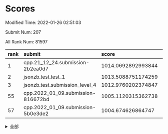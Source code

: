 # Scores

Modified Time: 2022-01-26 02:51:03

Submit Num: 207

All Rank Num: 81597

| rank |               submit               |       score        |       sigma        | pk_num |
| :--- | :--------------------------------- | :----------------- | :----------------- | :----- |
| 1    | cpp.21_12_24.submission-2b2ea0d7   | 1014.0692892993844 | 0.7969631736097589 | 1576   |
| 2    | jsonzb.test.test_1                 | 1013.5088751174259 | 0.8560710362134099 | 1582   |
| 3    | jsonzb.test.submission_level_4     | 1012.9760202374847 | 0.8299219670516025 | 1580   |
| 55   | cpp.2022_01_09.submission-816672bd | 1005.1120315362738 | 0.7305784538497138 | 1577   |
| 57   | cpp.2022_01_09.submission-5b0e3de2 | 1004.674626864747  | 0.7276167910585682 | 1574   |


<details>
<summary>全部</summary>

| rank |                 submit                 |       score        |       sigma        | pk_num |
| :--- | :------------------------------------- | :----------------- | :----------------- | :----- |
| 1    | cpp.21_12_24.submission-2b2ea0d7       | 1014.0692892993844 | 0.7969631736097589 | 1576   |
| 2    | jsonzb.test.test_1                     | 1013.5088751174259 | 0.8560710362134099 | 1582   |
| 3    | jsonzb.test.submission_level_4         | 1012.9760202374847 | 0.8299219670516025 | 1580   |
| 4    | gobigger.level_3.submission_level_3_14 | 1011.9168350174875 | 0.7525852766444899 | 1580   |
| 5    | gobigger.level_3.submission_level_3_21 | 1011.5590324028813 | 0.7988095322791732 | 1576   |
| 6    | gobigger.level_3.submission_level_3_19 | 1011.2760195031511 | 0.7788676850616748 | 1578   |
| 7    | gobigger.level_3.submission_level_3_35 | 1011.2518723755339 | 0.763437523155401  | 1577   |
| 8    | gobigger.level_3.submission_level_3_26 | 1011.0209416053854 | 0.7496238902282405 | 1577   |
| 9    | gobigger.level_3.submission_level_3_38 | 1010.9513595555247 | 0.7575078082962354 | 1575   |
| 10   | gobigger.level_3.submission_level_3_10 | 1010.9427434277243 | 0.774597137519711  | 1575   |
| 11   | gobigger.level_3.submission_level_3_29 | 1010.8920894973197 | 0.7744261277426912 | 1581   |
| 12   | gobigger.level_3.submission_level_3_33 | 1010.8531014798684 | 0.7627255841425757 | 1574   |
| 13   | gobigger.level_3.submission_level_3_40 | 1010.774319264905  | 0.7768309970257147 | 1571   |
| 14   | gobigger.level_3.submission_level_3_30 | 1010.7458139838502 | 0.7705274507845495 | 1573   |
| 15   | gobigger.level_3.submission_level_3_5  | 1010.6063393527171 | 0.7910459376528926 | 1577   |
| 16   | gobigger.level_3.submission_level_3_25 | 1010.4958692469172 | 0.7581945332941405 | 1575   |
| 17   | gobigger.level_3.submission_level_3_18 | 1010.4913597727203 | 0.7794998740581639 | 1577   |
| 18   | gobigger.level_3.submission_level_3_34 | 1010.4697963668435 | 0.7719952812700728 | 1581   |
| 19   | gobigger.level_3.submission_level_3_16 | 1010.3996922068469 | 0.7720689157787732 | 1577   |
| 20   | gobigger.level_3.submission_level_3_27 | 1010.3699929735595 | 0.7718706156578455 | 1575   |
| 21   | gobigger.level_3.submission_level_3_32 | 1010.332750423536  | 0.7615774701314177 | 1576   |
| 22   | gobigger.level_3.submission_level_3_37 | 1010.3306514885312 | 0.7591435894223786 | 1580   |
| 23   | gobigger.level_3.submission_level_3_4  | 1010.2389107434852 | 0.7649005226592844 | 1580   |
| 24   | gobigger.level_3.submission_level_3_31 | 1010.16184682821   | 0.7602915437059828 | 1578   |
| 25   | gobigger.level_3.submission_level_3_3  | 1010.1333356977445 | 0.7753873038026943 | 1576   |
| 26   | gobigger.level_3.submission_level_3_23 | 1010.03542324547   | 0.7435024682080653 | 1580   |
| 27   | gobigger.level_3.submission_level_3_47 | 1010.0314007627013 | 0.7280026923523713 | 1567   |
| 28   | gobigger.level_3.submission_level_3_0  | 1009.9941117412336 | 0.7535637540610235 | 1576   |
| 29   | gobigger.level_3.submission_level_3_2  | 1009.9909633494569 | 0.7447759542663466 | 1578   |
| 30   | gobigger.level_3.submission_level_3_45 | 1009.9551976012981 | 0.7665876382431425 | 1569   |
| 31   | gobigger.level_3.submission_level_3_8  | 1009.9062429068563 | 0.7620913324062945 | 1578   |
| 32   | gobigger.level_3.submission_level_3_49 | 1009.9008485127249 | 0.7677643611341292 | 1569   |
| 33   | gobigger.level_3.submission_level_3_1  | 1009.8949613556987 | 0.7769032830738457 | 1580   |
| 34   | gobigger.level_3.submission_level_3_9  | 1009.8748544659686 | 0.7659994024798277 | 1574   |
| 35   | gobigger.level_3.submission_level_3_48 | 1009.7764844097009 | 0.748481427320213  | 1576   |
| 36   | gobigger.level_3.submission_level_3_44 | 1009.7249368913667 | 0.7441519660517952 | 1581   |
| 37   | gobigger.level_3.submission_level_3_20 | 1009.7242059259202 | 0.7504277017919935 | 1580   |
| 38   | gobigger.level_3.submission_level_3_6  | 1009.7202567743605 | 0.7674010382161881 | 1574   |
| 39   | gobigger.level_3.submission_level_3_43 | 1009.7064956168383 | 0.763059947627132  | 1579   |
| 40   | gobigger.level_3.submission_level_3_42 | 1009.6612853613889 | 0.7515141048829758 | 1575   |
| 41   | gobigger.level_3.submission_level_3_7  | 1009.6296517955806 | 0.7492365431010103 | 1569   |
| 42   | gobigger.level_3.submission_level_3_24 | 1009.4846685033706 | 0.764268064412574  | 1571   |
| 43   | gobigger.level_3.submission_level_3_46 | 1009.4397250162759 | 0.7253550076946723 | 1575   |
| 44   | gobigger.level_3.submission_level_3_12 | 1009.4289374251024 | 0.7383058209165478 | 1575   |
| 45   | gobigger.level_3.submission_level_3_41 | 1009.4284948406023 | 0.7476955920697567 | 1578   |
| 46   | gobigger.level_3.submission_level_3_22 | 1009.3176718023698 | 0.7525193737433089 | 1575   |
| 47   | gobigger.level_3.submission_level_3_28 | 1009.1816151469919 | 0.7363432974059809 | 1575   |
| 48   | gobigger.level_3.submission_level_3_13 | 1009.0597807752905 | 0.7545698562283004 | 1576   |
| 49   | gobigger.level_3.submission_level_3_11 | 1009.001919065157  | 0.7370294766533226 | 1579   |
| 50   | gobigger.level_3.submission_level_3_39 | 1008.8081986634216 | 0.7514633157162801 | 1576   |
| 51   | gobigger.level_3.submission_level_3_36 | 1008.5800471212029 | 0.7551731922209171 | 1575   |
| 52   | gobigger.level_3.submission_level_3_15 | 1008.5278546752536 | 0.742586408379314  | 1575   |
| 53   | gobigger.level_3.submission_level_3_17 | 1007.4432126217067 | 0.7367827433948329 | 1578   |
| 54   | gobigger.level_1.submission_level_1_36 | 1005.1288943806812 | 0.7246735208233279 | 1580   |
| 55   | cpp.2022_01_09.submission-816672bd     | 1005.1120315362738 | 0.7305784538497138 | 1577   |
| 56   | gobigger.level_1.submission_level_1_22 | 1004.7331127241939 | 0.7344392414803395 | 1572   |
| 57   | cpp.2022_01_09.submission-5b0e3de2     | 1004.674626864747  | 0.7276167910585682 | 1574   |
| 58   | gobigger.level_1.submission_level_1_11 | 1004.5873387256538 | 0.7367672186358476 | 1578   |
| 59   | gobigger.level_1.submission_level_1_6  | 1004.3048872309944 | 0.7124481012338696 | 1574   |
| 60   | gobigger.level_1.submission_level_1_42 | 1004.1609905207376 | 0.7201999018306606 | 1579   |
| 61   | gobigger.level_1.submission_level_1_21 | 1004.1297740224734 | 0.7182379800736992 | 1577   |
| 62   | gobigger.level_1.submission_level_1_28 | 1004.0788932743219 | 0.7162607641204793 | 1572   |
| 63   | gobigger.level_1.submission_level_1_16 | 1004.0049155502    | 0.7335088264192496 | 1574   |
| 64   | gobigger.level_1.submission_level_1_49 | 1003.9656698988941 | 0.7193838560163992 | 1578   |
| 65   | gobigger.level_1.submission_level_1_34 | 1003.9027524072691 | 0.7262740205230792 | 1576   |
| 66   | gobigger.level_1.submission_level_1_32 | 1003.8836256849804 | 0.732763251596079  | 1573   |
| 67   | gobigger.level_1.submission_level_1_29 | 1003.8632264744904 | 0.7360279188668536 | 1577   |
| 68   | gobigger.level_1.submission_level_1_19 | 1003.8537141794753 | 0.72981420182159   | 1579   |
| 69   | gobigger.level_1.submission_level_1_31 | 1003.7764962644239 | 0.7094206786539952 | 1575   |
| 70   | gobigger.level_1.submission_level_1_12 | 1003.7091131873668 | 0.7191150687548182 | 1581   |
| 71   | gobigger.level_1.submission_level_1_48 | 1003.6989340489014 | 0.7210545075514332 | 1576   |
| 72   | gobigger.level_1.submission_level_1_43 | 1003.6391726818591 | 0.7146472400911971 | 1578   |
| 73   | gobigger.level_1.submission_level_1_30 | 1003.613880511445  | 0.7008532876486325 | 1581   |
| 74   | gobigger.level_1.submission_level_1_40 | 1003.6052701068426 | 0.7192117000264455 | 1574   |
| 75   | gobigger.level_1.submission_level_1_7  | 1003.5686420274668 | 0.7200393181483159 | 1579   |
| 76   | gobigger.level_1.submission_level_1_15 | 1003.4766962292015 | 0.7057315737514855 | 1578   |
| 77   | gobigger.level_1.submission_level_1_0  | 1003.3942188281467 | 0.7184748128583682 | 1580   |
| 78   | gobigger.level_1.submission_level_1_37 | 1003.348931380213  | 0.7204052583525945 | 1578   |
| 79   | gobigger.level_1.submission_level_1_47 | 1003.3195940374088 | 0.710452481343112  | 1579   |
| 80   | gobigger.level_1.submission_level_1_18 | 1003.3171140003018 | 0.7177550444228035 | 1568   |
| 81   | gobigger.level_1.submission_level_1_45 | 1003.2660625337508 | 0.7106921256745176 | 1577   |
| 82   | gobigger.level_1.submission_level_1_3  | 1003.2278988711421 | 0.7267429336057147 | 1577   |
| 83   | gobigger.level_1.submission_level_1_17 | 1003.179653387825  | 0.7147500306848659 | 1580   |
| 84   | gobigger.level_1.submission_level_1_1  | 1003.1739587276339 | 0.7094196431962189 | 1571   |
| 85   | gobigger.level_1.submission_level_1_5  | 1003.1510405648592 | 0.708743695676877  | 1577   |
| 86   | gobigger.level_1.submission_level_1_33 | 1003.1069821141815 | 0.7245478180894377 | 1575   |
| 87   | gobigger.level_1.submission_level_1_39 | 1003.0708851137742 | 0.7098855687627752 | 1573   |
| 88   | gobigger.level_1.submission_level_1_25 | 1003.0413523044189 | 0.7081972047004221 | 1574   |
| 89   | gobigger.level_1.submission_level_1_41 | 1002.9700172612943 | 0.7099102579806219 | 1577   |
| 90   | gobigger.level_1.submission_level_1_23 | 1002.9632541881572 | 0.733352974215402  | 1578   |
| 91   | gobigger.level_1.submission_level_1_24 | 1002.9297378360952 | 0.7243552762535047 | 1577   |
| 92   | gobigger.level_1.submission_level_1_13 | 1002.9221130785771 | 0.7146525751210021 | 1575   |
| 93   | gobigger.level_1.submission_level_1_46 | 1002.8487667416179 | 0.7257284664043728 | 1579   |
| 94   | gobigger.level_1.submission_level_1_35 | 1002.7552262711606 | 0.7221583704889475 | 1579   |
| 95   | gobigger.level_1.submission_level_1_9  | 1002.7377613868786 | 0.7216086866130946 | 1578   |
| 96   | gobigger.level_1.submission_level_1_4  | 1002.6313880287038 | 0.7239663107419816 | 1581   |
| 97   | gobigger.level_1.submission_level_1_26 | 1002.5788404600563 | 0.7151196004603693 | 1576   |
| 98   | gobigger.level_1.submission_level_1_27 | 1002.535750251913  | 0.7274830397628872 | 1580   |
| 99   | gobigger.level_1.submission_level_1_14 | 1002.5098469989498 | 0.7086429935059994 | 1578   |
| 100  | gobigger.level_1.submission_level_1_44 | 1002.4908367606055 | 0.7233823574646251 | 1581   |
| 101  | gobigger.level_1.submission_level_1_2  | 1002.4535672768905 | 0.7126908934386603 | 1579   |
| 102  | gobigger.level_1.submission_level_1_10 | 1002.1154745500337 | 0.7138921436281643 | 1577   |
| 103  | gobigger.level_1.submission_level_1_38 | 1002.0677499733445 | 0.7073252883770529 | 1581   |
| 104  | gobigger.level_1.submission_level_1_8  | 1002.034714175917  | 0.7071001028569045 | 1572   |
| 105  | gobigger.level_1.submission_level_1_20 | 1001.8708798678776 | 0.7146659640226859 | 1573   |
| 106  | gobigger.random.submission_random_1    | 997.4939349297108  | 0.7124260349192357 | 1579   |
| 107  | gobigger.random.submission_random_28   | 997.3626730682488  | 0.7319967815890995 | 1577   |
| 108  | gobigger.random.submission_random_47   | 996.9989893518899  | 0.6996005252738002 | 1576   |
| 109  | gobigger.random.submission_random_36   | 996.7855424816098  | 0.695802826113101  | 1576   |
| 110  | gobigger.random.submission_random_7    | 996.6544178284665  | 0.7113756187387776 | 1579   |
| 111  | gobigger.random.submission_random_20   | 996.6064627121041  | 0.7250885576417838 | 1577   |
| 112  | gobigger.random.submission_random_26   | 996.5013141496727  | 0.7184358243758875 | 1575   |
| 113  | gobigger.random.submission_random_39   | 996.4949412696683  | 0.7002022669244432 | 1582   |
| 114  | gobigger.random.submission_random_33   | 996.4270185535332  | 0.7157850946534549 | 1576   |
| 115  | gobigger.random.submission_random_2    | 996.4079187140544  | 0.7069937052081302 | 1578   |
| 116  | gobigger.random.submission_random_30   | 996.3878717327771  | 0.6985307124334132 | 1576   |
| 117  | gobigger.random.submission_random_18   | 996.3675147303696  | 0.6998830671284341 | 1578   |
| 118  | gobigger.random.submission_random_19   | 996.3622009778454  | 0.7340854438196238 | 1579   |
| 119  | gobigger.random.submission_random_3    | 996.3417370673079  | 0.7382998347273867 | 1575   |
| 120  | gobigger.random.submission_random_12   | 996.3402128142177  | 0.7035378699006553 | 1575   |
| 121  | gobigger.random.submission_random_42   | 996.239937093026   | 0.7045157762129185 | 1577   |
| 122  | gobigger.random.submission_random_6    | 996.1462052809732  | 0.7080737289918013 | 1581   |
| 123  | gobigger.random.submission_random_44   | 996.1336880531898  | 0.7048760981036352 | 1576   |
| 124  | gobigger.random.submission_random_29   | 996.1106488259395  | 0.7126886358118012 | 1575   |
| 125  | gobigger.random.submission_random_10   | 996.0825865349728  | 0.7262564272976433 | 1574   |
| 126  | gobigger.random.submission_random_14   | 995.9837759293351  | 0.7036658336428286 | 1580   |
| 127  | gobigger.random.submission_random_24   | 995.9085210437048  | 0.7106683966344982 | 1570   |
| 128  | gobigger.random.submission_random_23   | 995.8561673249967  | 0.7097341604577335 | 1582   |
| 129  | gobigger.random.submission_random_8    | 995.8020112230788  | 0.7062553140672    | 1576   |
| 130  | gobigger.random.submission_random_32   | 995.7971164281068  | 0.7120429415200151 | 1584   |
| 131  | gobigger.random.submission_random_49   | 995.7874238475538  | 0.7152634430684852 | 1576   |
| 132  | gobigger.random.submission_random_17   | 995.7088739939541  | 0.7216844132249005 | 1580   |
| 133  | gobigger.random.submission_random_46   | 995.7061729881689  | 0.7280892354678679 | 1577   |
| 134  | gobigger.random.submission_random_38   | 995.5749924628839  | 0.6992813071781483 | 1572   |
| 135  | gobigger.random.submission_random_25   | 995.475404571412   | 0.728783693699039  | 1580   |
| 136  | gobigger.random.submission_random_0    | 995.4623208415501  | 0.7094693618992262 | 1573   |
| 137  | gobigger.random.submission_random_27   | 995.4230655031582  | 0.7163290864888892 | 1577   |
| 138  | gobigger.random.submission_random_9    | 995.4150761468804  | 0.7194841606534844 | 1577   |
| 139  | gobigger.random.submission_random_35   | 995.4128202973599  | 0.6940875708811605 | 1574   |
| 140  | gobigger.random.submission_random_21   | 995.409641838959   | 0.7083697624992557 | 1582   |
| 141  | gobigger.random.submission_random_34   | 995.3491240386248  | 0.7144433084579183 | 1573   |
| 142  | gobigger.random.submission_random_43   | 995.3134873216277  | 0.7156172413224687 | 1577   |
| 143  | gobigger.random.submission_random_40   | 995.2972121097571  | 0.7018538871325656 | 1577   |
| 144  | gobigger.random.submission_random_48   | 995.2483687536004  | 0.7234302983748333 | 1577   |
| 145  | gobigger.random.submission_random_15   | 995.1262998034986  | 0.7163063053604809 | 1576   |
| 146  | gobigger.random.submission_random_37   | 995.0722921287844  | 0.7051375531981485 | 1581   |
| 147  | gobigger.random.submission_random_11   | 995.028313000316   | 0.7140992894456234 | 1576   |
| 148  | gobigger.random.submission_random_31   | 994.916617149169   | 0.7154383787080851 | 1573   |
| 149  | gobigger.random.submission_random_41   | 994.9012914292708  | 0.7056763645373755 | 1576   |
| 150  | gobigger.random.submission_random_4    | 994.8965504548348  | 0.7063383045218146 | 1577   |
| 151  | gobigger.random.submission_random_5    | 994.8204331967535  | 0.7135387669054492 | 1574   |
| 152  | gobigger.random.submission_random_13   | 994.7621964686817  | 0.7103394246710016 | 1580   |
| 153  | gobigger.random.submission_random_22   | 994.6067135674786  | 0.7216112436607153 | 1577   |
| 154  | gobigger.random.submission_random_45   | 994.46143370841    | 0.7250745345438585 | 1579   |
| 155  | gobigger.random.submission_random_16   | 994.3574944424058  | 0.7195212277201588 | 1576   |
| 156  | gobigger.level_2.submission_level_2_28 | 993.8222837739003  | 0.7264817945093737 | 1577   |
| 157  | gobigger.level_2.submission_level_2_19 | 993.733723518494   | 0.7314791693009686 | 1578   |
| 158  | gobigger.level_2.submission_level_2_32 | 993.500482294979   | 0.7373105074411922 | 1573   |
| 159  | gobigger.level_2.submission_level_2_10 | 993.2235277867686  | 0.7321550521407633 | 1578   |
| 160  | gobigger.level_2.submission_level_2_38 | 993.0675416511964  | 0.7361063558093736 | 1574   |
| 161  | gobigger.level_2.submission_level_2_26 | 993.0031740427576  | 0.7439477637198443 | 1576   |
| 162  | gobigger.level_2.submission_level_2_8  | 992.9688893887062  | 0.7520216668141573 | 1581   |
| 163  | gobigger.level_2.submission_level_2_23 | 992.9449966913589  | 0.7358095874708653 | 1578   |
| 164  | gobigger.level_2.submission_level_2_24 | 992.8459932030955  | 0.7352245593287843 | 1582   |
| 165  | gobigger.level_2.submission_level_2_3  | 992.7112782672654  | 0.7413770334258377 | 1578   |
| 166  | gobigger.level_2.submission_level_2_9  | 992.5641908170769  | 0.7708792244661534 | 1578   |
| 167  | gobigger.level_2.submission_level_2_40 | 992.5508528732519  | 0.7395267784791155 | 1578   |
| 168  | gobigger.level_2.submission_level_2_25 | 992.5502538777889  | 0.7355891903655498 | 1576   |
| 169  | gobigger.level_2.submission_level_2_5  | 992.4764619319463  | 0.739399725909192  | 1570   |
| 170  | gobigger.level_2.submission_level_2_0  | 992.3512264990936  | 0.7248765498152236 | 1576   |
| 171  | gobigger.level_2.submission_level_2_17 | 992.3497111752647  | 0.7361655036481874 | 1570   |
| 172  | gobigger.level_2.submission_level_2_2  | 992.2482100003795  | 0.7344444122270187 | 1577   |
| 173  | gobigger.level_2.submission_level_2_22 | 992.1920370565055  | 0.7360564426770331 | 1578   |
| 174  | gobigger.level_2.submission_level_2_4  | 992.1368331220857  | 0.7375881943521065 | 1579   |
| 175  | gobigger.level_2.submission_level_2_6  | 992.1192229208308  | 0.74398821012008   | 1579   |
| 176  | gobigger.level_2.submission_level_2_43 | 992.1118887401807  | 0.7545453413094941 | 1574   |
| 177  | gobigger.level_2.submission_level_2_1  | 992.0911712262325  | 0.7464211743102048 | 1576   |
| 178  | gobigger.level_2.submission_level_2_13 | 991.9687788690325  | 0.7501172900081008 | 1579   |
| 179  | gobigger.level_2.submission_level_2_48 | 991.9510589806869  | 0.7336268666570069 | 1578   |
| 180  | gobigger.level_2.submission_level_2_12 | 991.8490208126798  | 0.7260374232492511 | 1579   |
| 181  | gobigger.level_2.submission_level_2_39 | 991.8094647088487  | 0.7450803058635275 | 1578   |
| 182  | gobigger.level_2.submission_level_2_15 | 991.7846119667015  | 0.7490271523866731 | 1577   |
| 183  | gobigger.level_2.submission_level_2_31 | 991.7698012766142  | 0.7664979845120811 | 1577   |
| 184  | gobigger.level_2.submission_level_2_18 | 991.7359786528914  | 0.7419362730550279 | 1573   |
| 185  | gobigger.level_2.submission_level_2_34 | 991.7284938276442  | 0.7477012124747809 | 1575   |
| 186  | gobigger.level_2.submission_level_2_21 | 991.6713568325139  | 0.7374961239612972 | 1576   |
| 187  | gobigger.level_2.submission_level_2_7  | 991.6139779067672  | 0.7585829821169171 | 1579   |
| 188  | gobigger.level_2.submission_level_2_27 | 991.5951959874316  | 0.743245278650433  | 1577   |
| 189  | gobigger.level_2.submission_level_2_30 | 991.5516087649132  | 0.7477324490717788 | 1583   |
| 190  | gobigger.level_2.submission_level_2_36 | 991.4563694542388  | 0.741805069969401  | 1584   |
| 191  | gobigger.level_2.submission_level_2_42 | 991.4259603250268  | 0.7379572106109757 | 1576   |
| 192  | gobigger.level_2.submission_level_2_11 | 991.4192806557302  | 0.7589934360042471 | 1578   |
| 193  | gobigger.level_2.submission_level_2_14 | 991.4056350271323  | 0.7766110359306323 | 1574   |
| 194  | gobigger.level_2.submission_level_2_45 | 991.3150108994753  | 0.7489059252816744 | 1575   |
| 195  | gobigger.level_2.submission_level_2_46 | 991.2286364742333  | 0.7555193064911615 | 1582   |
| 196  | gobigger.level_2.submission_level_2_29 | 991.2228953077149  | 0.7554924058476447 | 1578   |
| 197  | gobigger.level_2.submission_level_2_33 | 991.2078090835042  | 0.7926183269936039 | 1576   |
| 198  | gobigger.level_2.submission_level_2_37 | 991.1815133221585  | 0.7607069346829879 | 1579   |
| 199  | gobigger.level_2.submission_level_2_44 | 991.1208897903135  | 0.7470028397515879 | 1572   |
| 200  | gobigger.level_2.submission_level_2_41 | 990.5819957227529  | 0.7469911041741562 | 1575   |
| 201  | gobigger.level_2.submission_level_2_49 | 990.5581389483351  | 0.7643101733487836 | 1575   |
| 202  | gobigger.level_2.submission_level_2_16 | 990.555825000272   | 0.7581985102866963 | 1578   |
| 203  | gobigger.level_2.submission_level_2_35 | 990.5382003076552  | 0.748573639589003  | 1579   |
| 204  | gobigger.level_2.submission_level_2_20 | 990.459522795277   | 0.7757658900286688 | 1579   |
| 205  | gobigger.level_2.submission_level_2_47 | 989.2365000745252  | 0.7605477881928262 | 1579   |
| 206  | gobigger.none.submission_none_1        | 976.0785857635931  | 1.444634876530678  | 1577   |
| 207  | gobigger.none.submission_none_0        | 975.4614204755742  | 1.4415172753578058 | 1576   |

</details>